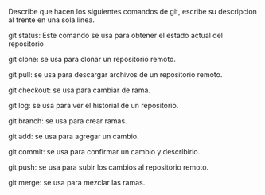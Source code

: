 Describe que hacen los siguientes comandos de git, escribe su descripcion al frente en una sola linea.

git status: Este comando se usa para obtener el estado actual del repositorio

git clone: se usa para clonar un repositorio remoto.

git pull: se usa para descargar archivos de un repositorio remoto.

git checkout: se usa para cambiar de rama.

git log: se usa para ver el historial de un repositorio.

git branch: se usa para crear ramas.

git add: se usa para agregar un cambio.

git commit: se usa para confirmar un cambio y describirlo.

git push: se usa para subir los cambios al repositorio remoto.

git merge: se usa para mezclar las ramas.
